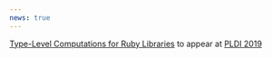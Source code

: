 ```yaml
---
news: true
---
```


[Type-Level Computations for Ruby Libraries](/static/comptypes-pldi19.pdf) to appear at [PLDI 2019](https://pldi19.sigplan.org)
